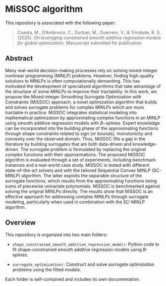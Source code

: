 # MiSSOC algorithm

This repository is associated with the following paper:

> Cuesta, M., D’Ambrosio, C., Durban, M., Guerrero, V., & Trindade, R. S. (2025).  *On leveraging constrained smooth additive regression models for global optimization*. Manuscript submitted for publication.

## Abstract

Many real-world decision-making processes rely on solving mixed-integer nonlinear 
programming (MINLP) problems. However,  finding high-quality solutions to MINLPs 
is often computationally demanding.  This has motivated the development of 
specialized algorithms that take advantage of the structure of some MINLPs to 
improve their tractability. In this work, we propose the  Mixed-integer Smoothing
Surrogate Optimization with Constraints (MiSSOC) approach, a novel optimization 
algorithm that builds and solves surrogate problems for complex MINLPs which are 
more tractable in practice. MiSSOC integrates statistical modeling into mathematical
optimization by approximating complex functions in an MINLP using smooth additive 
regression models with $B-$splines.  Expert knowledge can be incorporated into the
building phase of the approximating functions through shape constraints related to
sign (or bounds), monotonicity and convexity over the observed domain. Thus, MiSSOC 
fills a gap in the literature by building surrogates that are both data-driven and
knowledge-driven. The surrogate problem is formulated by replacing the original
complex functions with their approximations. The proposed MiSSOC algorithm is 
evaluated through a set of experiments, including benchmark instances and a 
real-world case study. MiSSOC is tested with different state-of-the-art solvers 
and with the tailored Sequential Convex MINLP (SC-MINLP) algorithm. The latter 
exploits the separable structure of the  surrogate functions, which results 
from the approximating functions being sums of piecewise univariate polynomials. 
MiSSOC is benchmarked against solving the original MINLPs directly. The results 
show that MiSSOC is an effective approach for addressing complex MINLPs through 
surrogate modeling, particularly when used in combination with the SC-MINLP algorithm.

## Overview

This repository is organized into two main folders:

- `shape_constrained_smooth_additive_regression_model/`: Python code to fit shape-constrained smooth additive regression models using B-splines.
  
- `surrogate_optimization/`: Construct and solve surrogate optimization problems using the fitted models.

Each folder is self-contained and includes its own documentation.